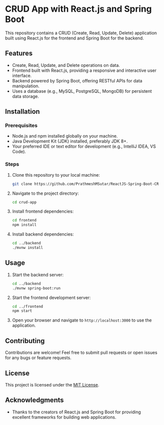 # CRUD App with React.js and Spring Boot

This repository contains a CRUD (Create, Read, Update, Delete) application built using React.js for the frontend and Spring Boot for the backend.

## Features

- Create, Read, Update, and Delete operations on data.
- Frontend built with React.js, providing a responsive and interactive user interface.
- Backend powered by Spring Boot, offering RESTful APIs for data manipulation.
- Uses a database (e.g., MySQL, PostgreSQL, MongoDB) for persistent data storage.

## Installation

### Prerequisites

- Node.js and npm installed globally on your machine.
- Java Development Kit (JDK) installed, preferably JDK 8+.
- Your preferred IDE or text editor for development (e.g., IntelliJ IDEA, VS Code).

### Steps

1. Clone this repository to your local machine:

    ```bash
    git clone https://github.com/PrathmeshMSutar/ReactJS-Spring-Boot-CRUD_Full-Stack-Application/
    ```

2. Navigate to the project directory:

    ```bash
    cd crud-app
    ```

3. Install frontend dependencies:

    ```bash
    cd frontend
    npm install
    ```

4. Install backend dependencies:

    ```bash
    cd ../backend
    ./mvnw install
    ```

## Usage

1. Start the backend server:

    ```bash
    cd ../backend
    ./mvnw spring-boot:run
    ```

2. Start the frontend development server:

    ```bash
    cd ../frontend
    npm start
    ```

3. Open your browser and navigate to `http://localhost:3000` to use the application.

## Contributing

Contributions are welcome! Feel free to submit pull requests or open issues for any bugs or feature requests.

## License

This project is licensed under the [MIT License](LICENSE).

## Acknowledgments

- Thanks to the creators of React.js and Spring Boot for providing excellent frameworks for building web applications.
